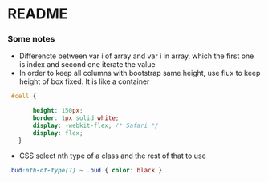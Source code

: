 # README

### Some notes
* Differencte between var i of array and var i in array, which the first one is index and second one iterate the value 
* In order to keep all columns with bootstrap same height, use flux to keep height of box fixed. It is like a container
```CSS
 #cell {

       height: 150px;
       border: 1px solid white;
       display: -webkit-flex; /* Safari */
       display: flex;
   }
```
* CSS select nth type of a class and the rest of that to use 
```css
.bud:nth-of-type(7) ~ .bud { color: black }
```
